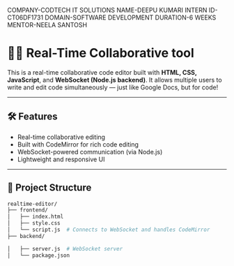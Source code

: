 COMPANY-CODTECH IT SOLUTIONS 
NAME-DEEPU KUMARI
INTERN ID-CT06DF1731
DOMAIN-SOFTWARE DEVELOPMENT
DURATION-6 WEEKS 
MENTOR-NEELA SANTOSH

# 🧑‍💻 Real-Time Collaborative tool

This is a real-time collaborative code editor built with **HTML, CSS, JavaScript**, and **WebSocket (Node.js backend)**. It allows multiple users to write and edit code simultaneously — just like Google Docs, but for code!

----
## 🛠️ Features

- Real-time collaborative editing
- Built with CodeMirror for rich code editing
- WebSocket-powered communication (via Node.js)
- Lightweight and responsive UI

---

## 📁 Project Structure

```bash
realtime-editor/
├── frontend/
│   ├── index.html
│   ├── style.css
│   └── script.js  # Connects to WebSocket and handles CodeMirror
├── backend/

│   ├── server.js  # WebSocket server
│   └── package.json

